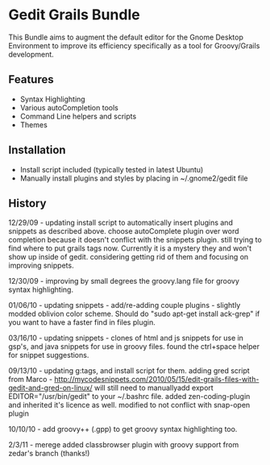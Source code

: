Gedit Grails Bundle 
====================

This Bundle aims to augment the default editor for the Gnome Desktop Environment
to improve its efficiency specifically as a tool for Groovy/Grails development.

Features
--------

- Syntax Highlighting
- Various autoCompletion tools
- Command Line helpers and scripts
- Themes

Installation
------------

- Install script included (typically tested in latest Ubuntu)
- Manually install plugins and styles by placing in ~/.gnome2/gedit file 

History
-------

12/29/09 - 
  updating install script to automatically insert plugins and snippets as 
  described above. choose autoComplete plugin over word completion because it 
  doesn't conflict with the snippets plugin. still trying to find where to put 
  grails tags now. Currently it is a mystery they and won't show up inside of 
  gedit. considering getting rid of them and focusing on improving snippets.

12/30/09 - 
  improving by small degrees the groovy.lang file for groovy syntax highlighting.

01/06/10 - 
  updating snippets - add/re-adding couple plugins - slightly modded oblivion 
  color scheme. Should do "sudo apt-get install ack-grep" if you want to have a 
  faster find in files plugin.

03/16/10 - 
  updating snippets - clones of html and js snippets for use in gsp's, and java 
  snippets for use in groovy files. found the ctrl+space helper for snippet 
  suggestions.
  
09/13/10 - 
  updating g:tags, and install script for them. adding gred script from Marco - 
  http://mycodesnippets.com/2010/05/15/edit-grails-files-with-gedit-and-gred-on-linux/
  will still need to manuallyadd export EDITOR="/usr/bin/gedit" to your ~/.bashrc 
  file. 
  added zen-coding-plugin and inherited it's licence as well. modified to not
  conflict with snap-open plugin 
  
10/10/10 - 
  add groovy++ (.gpp) to get groovy syntax highlighting too.

2/3/11 -
  merege added classbrowser plugin with groovy support from zedar's branch (thanks!)
  

  


